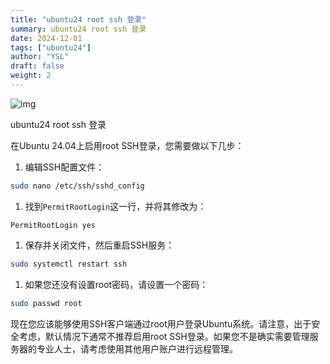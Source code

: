 ```yaml
---
title: "ubuntu24 root ssh 登录"
summary: ubuntu24 root ssh 登录
date: 2024-12-01
tags: ["ubuntu24"]
author: "YSL"
draft: false
weight: 2
---
```


![img](https://gips1.baidu.com/it/u=3861504213,788014647&amp;fm=3028&amp;app=3028&amp;f=PNG&amp;fmt=auto&amp;q=75&amp;size=f238_54)

ubuntu24 root ssh 登录

在Ubuntu 24.04上启用root SSH登录，您需要做以下几步：

1. 编辑SSH配置文件：

```bash
sudo nano /etc/ssh/sshd_config
```

1. 找到`PermitRootLogin`这一行，并将其修改为：

```
PermitRootLogin yes
```

1. 保存并关闭文件，然后重启SSH服务：

```bash
sudo systemctl restart ssh
```

1. 如果您还没有设置root密码，请设置一个密码：

```bash
sudo passwd root
```

现在您应该能够使用SSH客户端通过root用户登录Ubuntu系统。请注意，出于安全考虑，默认情况下通常不推荐启用root SSH登录。如果您不是确实需要管理服务器的专业人士，请考虑使用其他用户账户进行远程管理。